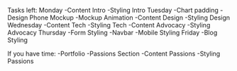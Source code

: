 Tasks left:
Monday
-Content Intro
-Styling Intro
Tuesday
-Chart padding
-Design Phone Mockup
-Mockup Animation
-Content Design
-Styling Design
Wednesday
-Content Tech
-Styling Tech
-Content Advocacy
-Styling Advocacy
Thursday
-Form Styling
-Navbar
-Mobile Styling
Friday
-Blog Styling


If you have time:
-Portfolio
-Passions Section
-Content Passions
-Styling Passions

